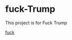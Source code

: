 # fuck-Trump
This project is for Fuck Trump

[fuck](https://image.baidu.com/search/detail?ct=503316480&z=undefined&tn=baiduimagedetail&ipn=d&word=%E7%89%B9%E6%9C%97%E6%99%AE&step_word=&ie=utf-8&in=&cl=2&lm=-1&st=undefined&hd=undefined&latest=undefined&copyright=undefined&cs=1882098867,1415000471&os=2664783583,3180255643&simid=3505428225,543335946&pn=9&rn=1&di=68970&ln=1491&fr=&fmq=1596869275818_R&fm=&ic=undefined&s=undefined&se=&sme=&tab=0&width=undefined&height=undefined&face=undefined&is=0,0&istype=0&ist=&jit=&bdtype=0&spn=0&pi=0&gsm=0&objurl=http%3A%2F%2Fimg00.hc360.com%2Ftele%2F201606%2F201606021538026288.jpg&rpstart=0&rpnum=0&adpicid=0&force=undefined)  
